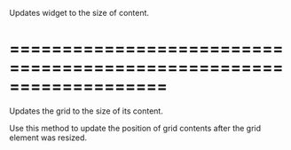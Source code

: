 <!--**
/*-------------------------------------------
    Auto-generated file. Do not modify.
-------------------------------------------

**-->
<!--d-->
Updates widget to the size of content.
<!--/d-->
===================================================================
===================================================================

<!--shortDescription-->
Updates the grid to the size of its content.
<!--/shortDescription-->

<!--fullDescription-->
Use this method to update the position of grid contents after the grid element was resized.
<!--/fullDescription-->